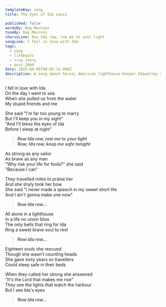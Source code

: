 ```yaml
---
templateKey: song
title: The Eyes of Ida Lewis

published: false
wordsBy: Reg Meuross
tuneBy: Reg Meuross
chorusLine: Row Ida row, row me to your light
songLine: I fell in love with Ida
tags:
  - song
  - lifeboats
  - true_story
  - post-2000
date: 2025-04-05T08:05:12.000Z
description: A song about heroic American lighthouse-keeper Idawalley Zoradia Lewis (1842 – 1911).  Responding to criticism that it was un-ladylike for women to row boats, Lewis said that "None – but a donkey, would consider it 'un-feminine', to save lives."
---
```

I fell in love with Ida\
On the day I went to sea\
When she pulled us from the water\
My stupid friends and me

She said "I'm far too young to marry\
But I'll keep you in my sight"\
"And I'll bless the eyes of Ida\
Before I sleep at night"

>***Row Ida row, row me to your light\
Row, Ida row, keep me safe tonight***

As strong as any sailor\
As brave as any man\
"Why risk your life for fools?" she said\
"Because I can"

They travelled miles to praise her\
And she shyly took her bow\
She said "I never made a speech in my sweet short life\
And I ain't gonna make one now"

>***Row Ida row...***

All alone in a lighthouse\
In a life no union bliss\
The only bells that ring for Ida\
Ring a sweet brave soul to rest

>***Row Ida row...***

Eighteen souls she rescued\
Though she wasn't counting heads\
She gave sixty years so travellers\
Could sleep safe in their beds

When they called her strong she answered\
"It's the Lord that makes me rise"\
They see the lights that watch the harbour\
But I see Ida's eyes

>***Row Ida row...***


